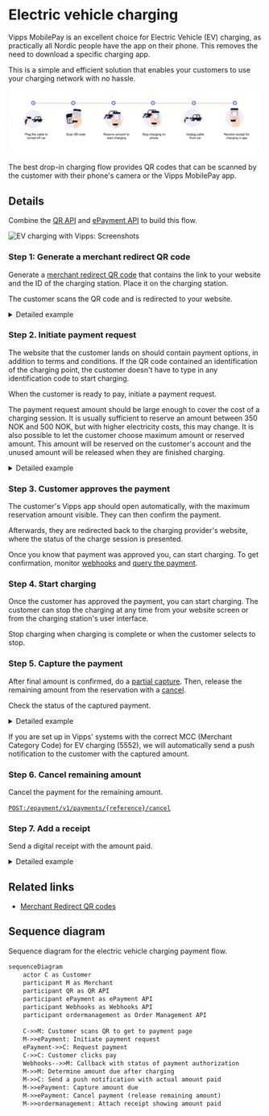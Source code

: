 <!-- START_METADATA
---
title: Electric vehicle charging flow
sidebar_label: Electric vehicle charging
sidebar_position: 80
hide_table_of_contents: false
pagination_next: null
pagination_prev: null
---

import AUTHORIZEPAYMENT from '../_common/_customer_authorizes_epayment.md'
END_METADATA -->

# Electric vehicle charging

Vipps MobilePay is an excellent choice for Electric Vehicle (EV) charging, as practically all Nordic people have
the app on their phone. This removes the need to download a specific charging app.

This is a simple and efficient
solution that enables your customers to use your charging network with no hassle.

![EV charging](images/ev-charging-process-icons.png)

The best drop-in charging flow provides QR codes that can be scanned by
the customer with their phone's camera or the Vipps MobilePay app.

## Details

Combine the [QR API](https://developer.vippsmobilepay.com/docs/APIs/qr-api)
and
[ePayment API](https://developer.vippsmobilepay.com/docs/APIs/epayment-api)
to build this flow.

![EV charging with Vipps: Screenshots](images/ev-charging-process-screenshots.png)

### Step 1: Generate a merchant redirect QR code

Generate a
[merchant redirect QR code](https://developer.vippsmobilepay.com/docs/APIs/qr-api/vipps-qr-api#merchant-redirect-qr-codes)
that contains the link to your website and the ID of the charging station.
Place it on the charging station.

The customer scans the QR code and is redirected to your website.

<details>
<summary>Detailed example</summary>
<div>

The QR code contains a `Id` that connects it to the taxi where it is located.

Here is an example HTTP POST:

[`POST:/qr/v1/merchant-redirect`](https://developer.vippsmobilepay.com/api/qr/#operation/CreateMerchantRedirectQr)

```json
{
  "id": "charging_unit_122_qr",
  "redirectUrl": "https://example.com/myChargingSite"
}
```

</div>
</details>

### Step 2. Initiate payment request

The website that the customer lands on should contain payment options, in addition to terms and conditions.
If the QR code contained an identification of the charging point, the customer doesn't have to type in any identification code to start charging.

When the customer is ready to pay, initiate a payment request.

The payment request amount should be large enough to cover the cost of a charging session. It is usually sufficient to reserve an amount between 350 NOK and 500 NOK, but with higher electricity costs, this may change.
It is also possible to let the customer choose maximum amount or reserved amount.
This amount will be reserved on the customer's account and the unused amount will be released when they are finished charging.

<details>
<summary>Detailed example</summary>
<div>

Since the customer has scanned from their phone, you don't need their phone number.
This payment command can do an app-switch and open their Vipps app with the payment request.
Specify `"userFlow": "WEB_REDIRECT"` to redirect the user to the Vipps app.

Specify `"customerInteraction": "CUSTOMER_PRESENT"`.

Here is an example HTTP POST:

[`POST:/epayment/v1/payments`](https://developer.vippsmobilepay.com/api/epayment#tag/CreatePayments/operation/createPayment)

```json
{
  "amount": {
    "value": 35000,
    "currency": "NOK"
  },
  "paymentMethod": {
    "type": "WALLET"
  },
  "customerInteraction": "CUSTOMER_PRESENT",
  "reference": 2486791679658155992,
  "userFlow": "WEB_REDIRECT",
  "returnUrl": "http://example.com/redirect?reference=2486791679658155992",
  "paymentDescription": "Charging session at station 21678 on October 9, 2029, 13:12."
}
```

</div>
</details>

### Step 3. Customer approves the payment

The customer's Vipps app should open automatically, with the maximum reservation amount visible.
They can then confirm the payment.

Afterwards, they are redirected back to the charging provider's website, where the status of the charge session is presented.

Once you know that payment was approved you, can start charging.
To get confirmation, monitor
[webhooks](https://developer.vippsmobilepay.com/docs/APIs/webhooks-api) and
[query the payment](https://developer.vippsmobilepay.com/api/epayment#tag/QueryPayments/operation/getPayment).

### Step 4. Start charging

Once the customer has approved the payment, you can start charging.
The customer can stop the charging at any time from your website screen or from the charging station's user interface.

Stop charging when charging is complete or when the customer selects to stop.

### Step 5. Capture the payment

After final amount is confirmed, do a
[partial capture](https://developer.vippsmobilepay.com/docs/APIs/epayment-api/operations/capture#partial-capture).
Then, release the remaining amount from the reservation with a
[cancel](https://developer.vippsmobilepay.com/docs/APIs/epayment-api/operations/cancel#cancel-after-a-partial-capture).

Check the status of the captured payment.

<details>
<summary>Detailed example</summary>
<div>

First, the capture:

[`POST:/epayment/v1/payments/{reference}/capture`](https://developer.vippsmobilepay.com/api/epayment/#tag/AdjustPayments/operation/capturePayment)

With body:

```json
{
  "modificationAmount": {
    "value": 21614,
    "currency": "NOK"
  }
}
```

</div>
</details>

If you are set up in Vipps' systems with the correct MCC (Merchant Category Code) for EV charging (5552), we will automatically send a push notification to the customer with the captured amount.

### Step 6. Cancel remaining amount

Cancel the payment for the remaining amount.

[`POST:/epayment/v1/payments/{reference}/cancel`](https://developer.vippsmobilepay.com/api/epayment/#tag/AdjustPayments/operation/capturePayment)

### Step 7. Add a receipt

Send a digital receipt with the amount paid.

<details>
<summary>Detailed example</summary>
<div>

Here is an example HTTP POST:

[`POST:/order-management/v2/{paymentType}/receipts/{orderId}`](https://developer.vippsmobilepay.com/api/order-management/#operation/postReceiptV2)

For `paymentType`, use `eCom` for eCom or ePayment payments.
For `orderId`, use the `chargeId` of the charge.

Body:

```json
{
  "orderLines": [
    {
        "name": "charging",
        "id": "21678",
        "totalAmount": 21614,
        "totalAmountExcludingTax": 16210,
        "totalTaxAmount": 5404,
        "taxPercentage": 25,
        "productUrl": "https://www.example.com/evcharging",
      },
    },
  ],
  "bottomLine": {
    "currency": "NOK",
    "posId": "21678"
  }
}
```

</div>
</details>

## Related links

* [Merchant Redirect QR codes](https://developer.vippsmobilepay.com/docs/APIs/qr-api/vipps-qr-api#merchant-redirect-qr-codes)

## Sequence diagram

Sequence diagram for the electric vehicle charging payment flow.

``` mermaid
sequenceDiagram
    actor C as Customer
    participant M as Merchant
    participant QR as QR API
    participant ePayment as ePayment API
    participant Webhooks as Webhooks API
    participant ordermanagement as Order Management API

    C->>M: Customer scans QR to get to payment page
    M->>ePayment: Initiate payment request
    ePayment->>C: Request payment
    C->>C: Customer clicks pay
    Webhooks-->>M: Callback with status of payment authorization
    M->>M: Determine amount due after charging
    M->>C: Send a push notification with actual amount paid
    M->>ePayment: Capture amount due
    M->>ePayment: Cancel payment (release remaining amount)
    M->>ordermanagement: Attach receipt showing amount paid
```
